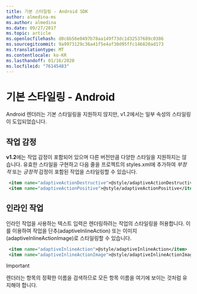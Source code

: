 ```yaml
---
title: 기본 스타일링 - Android SDK
author: almedina-ms
ms.author: almedina
ms.date: 09/27/2017
ms.topic: article
ms.openlocfilehash: d0c6b56e0497b78aa149f73dc1d32537689c0386
ms.sourcegitcommit: 9a9973129c36a41f5e4af30d95ffc146820ad173
ms.translationtype: MT
ms.contentlocale: ko-KR
ms.lasthandoff: 01/16/2020
ms.locfileid: "76145483"
---
```

# <a name="native-styling---android"></a>기본 스타일링 - Android

Android 렌더러는 기본 스타일링을 지원하지 않지만, v1.2에서는 일부 속성의 스타일링이 도입되었습니다.

## <a name="action-sentiment"></a>작업 감정

**v1.2**에는 작업 감정이 포함되어 있으며 다른 버전만큼 다양한 스타일을 지원하지는 않습니다. 유효한 스타일을 구현하고 다음 줄을 프로젝트의 styles.xml에 추가하여 *부정적* 또는 *긍정적* 감정이 포함된 작업을 스타일링할 수 있습니다.

```styles.xml
 <item name="adaptiveActionDestructive">@style/adaptiveActionDestructive</item>
 <item name="adaptiveActionPositive">@style/adaptiveActionPositive</item>
```

## <a name="inline-action"></a>인라인 작업

인라인 작업을 사용하는 텍스트 입력은 렌더링하려는 작업의 스타일링을 허용합니다. 이를 이용하여 작업을 단추(adaptiveInlineAction) 또는 이미지(adaptiveInlineActionImage)로 스타일링할 수 있습니다.

```styles.xml
 <item name="adaptiveInlineAction">@style/adaptiveInlineAction</item>
 <item name="adaptiveInlineActionImage">@style/adaptiveInlineActionImage</item>
```

> [!IMPORTANT]
> 렌더러는 항목의 정확한 이름을 검색하므로 모든 항목 이름을 여기에 보이는 것처럼 유지해야 합니다.
